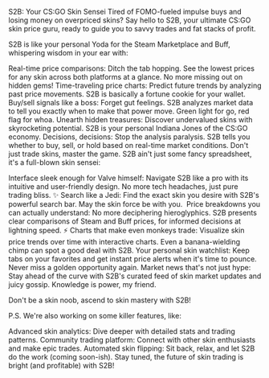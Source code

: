 S2B: Your CS:GO Skin Sensei
Tired of FOMO-fueled impulse buys and losing money on overpriced skins?  Say hello to S2B, your ultimate CS:GO skin price guru, ready to guide you to savvy trades and fat stacks of profit.

S2B is like your personal Yoda for the Steam Marketplace and Buff, whispering wisdom in your ear with:

Real-time price comparisons: Ditch the tab hopping. See the lowest prices for any skin across both platforms at a glance. No more missing out on hidden gems!
Time-traveling price charts: Predict future trends by analyzing past price movements. S2B is basically a fortune cookie for your wallet.
Buy/sell signals like a boss: Forget gut feelings. S2B analyzes market data to tell you exactly when to make that power move. Green light for go, red flag for whoa.
Unearth hidden treasures: Discover undervalued skins with skyrocketing potential. S2B is your personal Indiana Jones of the CS:GO economy.
Decisions, decisions: Stop the analysis paralysis. S2B tells you whether to buy, sell, or hold based on real-time market conditions. Don't just trade skins, master the game.
S2B ain't just some fancy spreadsheet, it's a full-blown skin sensei:

Interface sleek enough for Valve himself: Navigate S2B like a pro with its intuitive and user-friendly design. No more tech headaches, just pure trading bliss. ✨
Search like a Jedi: Find the exact skin you desire with S2B's powerful search bar. May the skin force be with you. ️
Price breakdowns you can actually understand: No more deciphering hieroglyphics. S2B presents clear comparisons of Steam and Buff prices, for informed decisions at lightning speed. ⚡
Charts that make even monkeys trade: Visualize skin price trends over time with interactive charts. Even a banana-wielding chimp can spot a good deal with S2B.
Your personal skin watchlist: Keep tabs on your favorites and get instant price alerts when it's time to pounce. Never miss a golden opportunity again.
Market news that's not just hype: Stay ahead of the curve with S2B's curated feed of skin market updates and juicy gossip. Knowledge is power, my friend.

Don't be a skin noob, ascend to skin mastery with S2B!

P.S. We're also working on some killer features, like:

Advanced skin analytics: Dive deeper with detailed stats and trading patterns.
Community trading platform: Connect with other skin enthusiasts and make epic trades.
Automated skin flipping: Sit back, relax, and let S2B do the work (coming soon-ish).
Stay tuned, the future of skin trading is bright (and profitable) with S2B!
